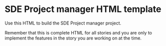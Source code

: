 # SDE Project manager HTML template

Use this HTML to build the SDE Project manager project.

Remember that this is complete HTML for all stories and you are only to implement the features in the story you are working on at the time.
